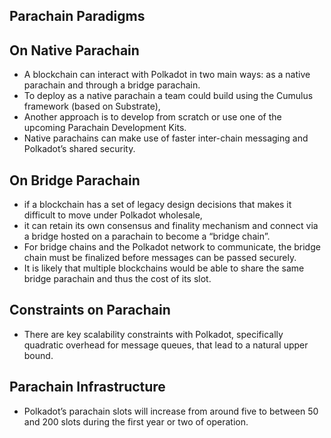 
## Parachain Paradigms

## On Native Parachain
- A blockchain can interact with Polkadot in two main ways: as a native parachain and through a bridge parachain. 
- To deploy as a native parachain a team could build using the Cumulus framework (based on Substrate),
- Another approach is to develop from scratch or use one of the upcoming Parachain Development Kits.
- Native parachains can make use of faster inter-chain messaging and Polkadot’s shared security. 

## On Bridge Parachain
- if a blockchain has a set of legacy design decisions that makes it difficult to move under Polkadot wholesale,
- it can retain its own consensus and finality mechanism and connect via a bridge hosted on a parachain to become a “bridge chain”.
- For bridge chains and the Polkadot network to communicate, the bridge chain must be finalized before messages can be passed securely. 
- It is likely that multiple blockchains would be able to share the same bridge parachain and thus the cost of its slot.

## Constraints on Parachain
-  There are key scalability constraints with Polkadot, specifically quadratic overhead for message queues, that lead to a natural upper bound. 

## Parachain Infrastructure
- Polkadot’s parachain slots will increase from around five to between 50 and 200 slots during the first year or two of operation.
